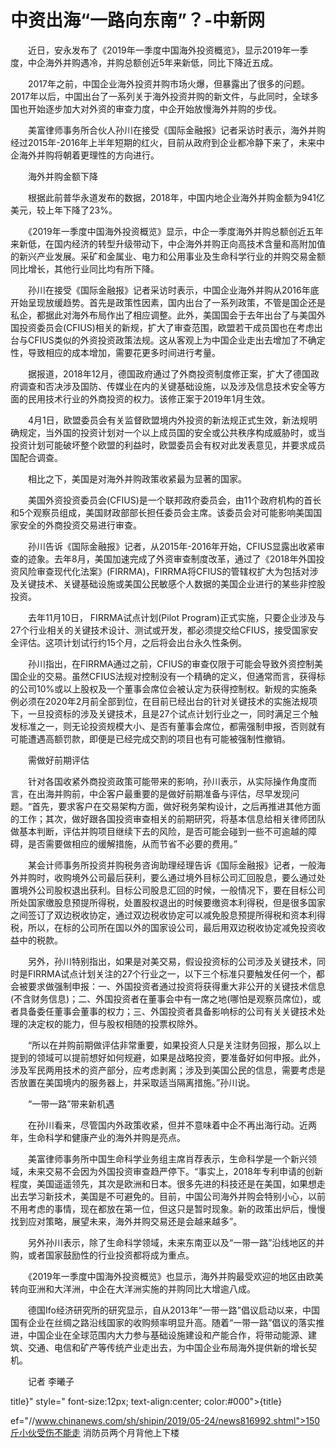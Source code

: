 # 中资出海“一路向东南”？-中新网

　　近日，安永发布了《2019年一季度中国海外投资概览》，显示2019年一季度，中企海外并购遇冷，并购总额创近5年来新低，同比下降近五成。

　　2017年之前，中国企业海外投资并购市场火爆，但暴露出了很多的问题。2017年以后，中国出台了一系列关于海外投资并购的新文件，与此同时，全球多国也开始逐步加大对外资的审查力度，中企开始放慢海外并购的步伐。

　　美富律师事务所合伙人孙川在接受《国际金融报》记者采访时表示，海外并购经过2015年-2016年上半年短期的红火，目前从政府到企业都冷静下来了，未来中企海外并购将朝着更理性的方向进行。

　　海外并购金额下降

　　根据此前普华永道发布的数据，2018年，中国内地企业海外并购金额为941亿美元，较上年下降了23%。

　　《2019年一季度中国海外投资概览》显示，中企一季度海外并购总额创近五年来新低，在国内经济的转型升级带动下，中企海外并购正向高技术含量和高附加值的新兴产业发展。采矿和金属业、电力和公用事业及生命科学行业的并购交易金额同比增长，其他行业同比均有所下降。

　　孙川在接受《国际金融报》记者采访时表示，中国企业海外并购从2016年底开始呈现放缓趋势。首先是政策性因素，国内出台了一系列政策，不管是国企还是私企，都据此对海外布局作出了相应调整。此外，美国国会于去年出台了与美国外国投资委员会(CFIUS)相关的新规，扩大了审查范围，欧盟若干成员国也在考虑出台与CFIUS类似的外资投资政策法规。这从客观上为中国企业走出去增加了不确定性，导致相应的成本增加，需要花更多时间进行考量。

　　据报道，2018年12月，德国政府通过了外商投资制度修正案，扩大了德国政府调查和否决涉及国防、传媒业在内的关键基础设施，以及涉及信息技术安全等方面的民用技术行业的外商投资的权力。该修正案于2019年1月生效。

　　4月1日，欧盟委员会有关监督欧盟境内外投资的新法规正式生效，新法规明确规定，当外国的投资计划对一个以上成员国的安全或公共秩序构成威胁时，或当投资计划可能破坏整个欧盟的利益时，欧盟委员会有权对此发表意见，并要求成员国配合调查。

　　相比之下，美国是对海外并购政策收紧最为显著的国家。

　　美国外资投资委员会(CFIUS)是一个联邦政府委员会，由11个政府机构的首长和5个观察员组成，美国财政部部长担任委员会主席。该委员会对可能影响美国国家安全的外商投资交易进行审查。

　　孙川告诉《国际金融报》记者，从2015年-2016年开始，CFIUS显露出收紧审查的迹象。去年8月，美国加速完成了外资审查制度改革，通过了《2018年外国投资风险审查现代化法案》(FIRRMA)，FIRRMA将CFIUS的管辖权扩大为包括对涉及关键技术、关键基础设施或美国公民敏感个人数据的美国企业进行的某些非控股投资。

　　去年11月10日， FIRRMA试点计划(Pilot Program)正式实施，只要企业涉及与27个行业相关的关键技术设计、测试或开发，都必须提交给CFIUS，接受国家安全评估。这项计划试行约15个月，之后将会出台永久性条例。

　　孙川指出，在FIRRMA通过之前，CFIUS的审查仅限于可能会导致外资控制美国企业的交易。虽然CFIUS法规对控制没有一个精确的定义，但通常而言，获得标的公司10%或以上股权及一个董事会席位会被认定为获得控制权。新规的实施条例必须在2020年2月前全部到位，在目前已经出台的针对关键技术的实施法规项下，一旦投资标的涉及关键技术，且是27个试点计划行业之一，同时满足三个触发标准之一，则无论投资规模大小、是否有董事会席位，都需强制申报，否则就有可能遭遇高额罚款，即便是已经完成交割的项目也有可能被强制性撤销。

　　需做好前期评估

　　针对各国收紧外商投资政策可能带来的影响，孙川表示，从实际操作角度而言，在出海并购前，中企客户最重要的是做好前期准备与评估，尽早发现问题。“首先，要求客户在交易架构方面，做好税务架构设计，之后再推进其他方面的工作；其次，做好跟各国投资审查相关的前期研究，将基本信息给相关律师团队做基本判断，评估并购项目继续下去的风险，是否可能会碰到一些不可逾越的障碍，是否需要做相应的缓解措施，从而节省不必要的费用。”

　　某会计师事务所投资并购税务咨询助理经理告诉《国际金融报》记者，一般海外并购时，收购境外公司最后获利，要么通过境外目标公司汇回股息，要么通过处置境外公司股权退出获利。目标公司股息汇回的时候，一般情况下，要在目标公司所处国家缴股息预提所得税，处置股权退出的时候要缴资本利得税，但是很多国家之间签订了双边税收协定，通过双边税收协定可以减免股息预提所得税和资本利得税，所以，在标的公司所在国以外的国家设公司，最后用双边税收协定减免投资收益中的税款。

　　另外，孙川特别指出，如果是对美交易，假设投资标的公司涉及关键技术，同时是FIRRMA试点计划关注的27个行业之一，以下三个标准只要触发任何一个，都会被要求做强制申报：一、外国投资者通过投资将获得重大非公开的关键技术信息(不含财务信息)；二、外国投资者在董事会中有一席之地(哪怕是观察员席位)，或者具备委任董事会董事的权力；三、外国投资者具备影响标的公司有关关键技术处理的决定权的能力，但与股权相随的投票权除外。

　　“所以在并购前期做评估非常重要，如果投资人只是关注财务回报，那么以上提到的领域可以提前想好如何规避，如果是战略投资，要准备好如何申报。此外，涉及军民两用技术的资产部分，应考虑剥离；涉及到美国公民的信息，需要考虑是否放置在美国境内的服务器上，并采取适当隔离措施。”孙川说。

　　“一带一路”带来新机遇

　　在孙川看来，尽管国内外政策收紧，但并不意味着中企不再出海行动。近两年，生命科学和健康产业的海外并购是亮点。

　　美富律师事务所中国生命科学业务组主席肖荐表示，生命科学是一个新兴领域，未来交易不会因为外国投资审查趋严停下。“事实上，2018年专利申请的创新程度，美国遥遥领先，其次是欧洲和日本。很多先进的科技还是在美国，如果想走出去学习新技术，美国是不可避免的。目前，中国公司海外并购会特别小心，以前不用考虑的事情，现在都放在第一位，但这只是暂时现象。新的政策出炉后，慢慢找到应对策略，展望未来，海外并购交易还是会越来越多”。

　　另外孙川表示，除了生命科学领域，未来东南亚以及“一带一路”沿线地区的并购，或者国家鼓励性的行业投资都将成为重点。

　　《2019年一季度中国海外投资概览》也显示，海外并购最受欢迎的地区由欧美转向亚洲和大洋洲，中企在大洋洲实施的并购同比大增逾八成。

　　德国Ifo经济研究所的研究显示，自从2013年“一带一路”倡议启动以来，中国国有企业在丝绸之路沿线国家的收购频率明显升高。随着“一带一路”倡议的落实推进，中国企业在全球范围内大力参与基础设施建设和产能合作，将带动能源、建筑、交通、电信和矿产等传统产业走出去，为中国企业布局海外提供新的增长契机。

　　记者 李曦子

title}" style=" font-size:12px; text-align:center; color:#000">{title}

ef="//www.chinanews.com/sh/shipin/2019/05-24/news816992.shtml">150斤小伙受伤不能走 消防员两个月背他上下楼
